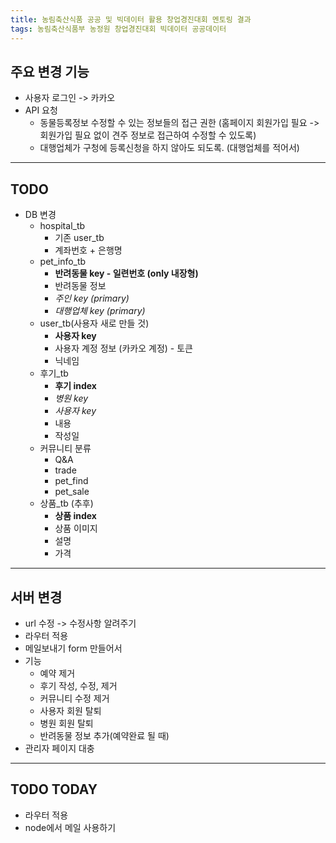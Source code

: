 ```yaml
---
title: 농림축산식품 공공 및 빅데이터 활용 창업경진대회 멘토링 결과
tags: 농림축산식품부 농정원 창업경진대회 빅데이터 공공데이터
---
```


## 주요 변경 기능

- 사용자 로그인 -> 카카오
- API 요청
  - 동물등록정보 수정할 수 있는 정보들의 접근 권한 (홈페이지 회원가입 필요 -> 회원가입 필요 없이 견주 정보로 접근하여 수정할 수 있도록)
  - 대행업체가 구청에 등록신청을 하지 않아도 되도록. (대행업체를 적어서)
  
---

## TODO

- DB 변경
  - hospital_tb
    - 기존 user_tb
    - 계좌번호 + 은행명
  - pet_info_tb
    - **반려동물 key - 일련번호 (only 내장형)**
    - 반려동물 정보
    - _주인 key (primary)_
    - _대행업체 key (primary)_
  - user_tb(사용자 새로 만들 것)
    - **사용자 key**
    - 사용자 계정 정보 (카카오 계정) - 토큰
    - 닉네임
  - 후기\_tb
    - **후기 index**
    - _병원 key_
    - _사용자 key_
    - 내용
    - 작성일
  - 커뮤니티 분류
    - Q&A
    - trade
    - pet_find
    - pet_sale
  - 상품\_tb (추후)
    - **상품 index**
    - 상품 이미지
    - 설명
    - 가격

---

## 서버 변경

- url 수정 -> 수정사항 알려주기
- 라우터 적용
- 메일보내기 form 만들어서
- 기능
  - 예약 제거
  - 후기 작성, 수정, 제거
  - 커뮤니티 수정 제거
  - 사용자 회원 탈퇴
  - 병원 회원 탈퇴
  - 반려동물 정보 추가(예약완료 될 때)
- 관리자 페이지 대충

---

## TODO TODAY

- 라우터 적용
- node에서 메일 사용하기
